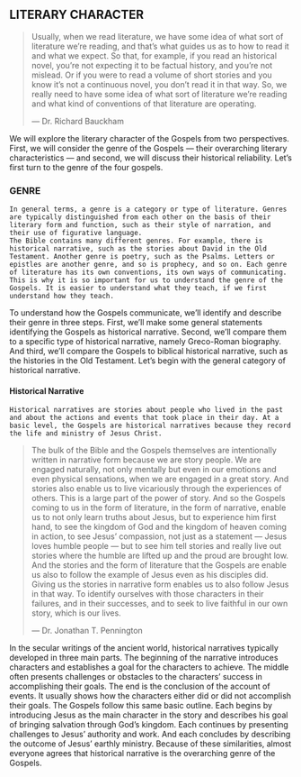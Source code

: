 ## LITERARY CHARACTER

> Usually, when we read literature, we have some idea of what sort of literature we’re reading, and that’s what guides us as to how to read it and what we expect. So that, for example, if you read an historical novel, you’re not expecting it to be factual history, and you’re not mislead. Or if you were to read a volume of short stories and you know it’s not a continuous novel, you don’t read it in that way. So, we really need to have some idea of what sort of literature we’re reading and what kind of conventions of that literature are operating.
> 
> —	 Dr. Richard Bauckham

We will explore the literary character of the Gospels from two perspectives. First, we will consider the genre of the Gospels — their overarching literary characteristics — and second, we will discuss their historical reliability. Let’s first turn to the genre of the four gospels.


### GENRE

	In general terms, a genre is a category or type of literature. Genres are typically distinguished from each other on the basis of their literary form and function, such as their style of narration, and their use of figurative language. 
	The Bible contains many different genres. For example, there is historical narrative, such as the stories about David in the Old Testament. Another genre is poetry, such as the Psalms. Letters or epistles are another genre, and so is prophecy, and so on. Each genre of literature has its own conventions, its own ways of communicating. This is why it is so important for us to understand the genre of the Gospels. It is easier to understand what they teach, if we first understand how they teach.
To understand how the Gospels communicate, we’ll identify and describe their genre in three steps. First, we’ll make some general statements identifying the Gospels as historical narrative. Second, we’ll compare them to a specific type of historical narrative, namely Greco-Roman biography. And third, we’ll compare the Gospels to biblical historical narrative, such as the histories in the Old Testament. Let’s begin with the general category of historical narrative.


#### Historical Narrative

	Historical narratives are stories about people who lived in the past and about the actions and events that took place in their day. At a basic level, the Gospels are historical narratives because they record the life and ministry of Jesus Christ. 

> The bulk of the Bible and the Gospels themselves are intentionally written in narrative form because we are story people. We are engaged naturally, not only mentally but even in our emotions and even physical sensations, when we are engaged in a great story. And stories also enable us to live vicariously through the experiences of others. This is a large part of the power of story. And so the Gospels coming to us in the form of literature, in the form of narrative, enable us to not only learn truths about Jesus, but to experience him first hand, to see the kingdom of God and the kingdom of heaven coming in action, to see Jesus’ compassion, not just as a statement — Jesus loves humble people — but to see him tell stories and really live out stories where the humble are lifted up and the proud are brought low. And the stories and the form of literature that the Gospels are enable us also to follow the example of Jesus even as his disciples did. Giving us the stories in narrative form enables us to also follow Jesus in that way. To identify ourselves with those characters in their failures, and in their successes, and to seek to live faithful in our own story, which is our lives. 
> 
> —	Dr. Jonathan T. Pennington
 
In the secular writings of the ancient world, historical narratives typically developed in three main parts. The beginning of the narrative introduces characters and establishes a goal for the characters to achieve. The middle often presents challenges or obstacles to the characters’ success in accomplishing their goals. The end is the conclusion of the account of events. It usually shows how the characters either did or did not accomplish their goals. 
The Gospels follow this same basic outline. Each begins by introducing Jesus as the main character in the story and describes his goal of bringing salvation through God’s kingdom. Each continues by presenting challenges to Jesus’ authority and work. And each concludes by describing the outcome of Jesus’ earthly ministry. Because of these similarities, almost everyone agrees that historical narrative is the overarching genre of the Gospels.
